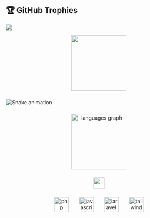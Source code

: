 
## 🏆 GitHub Trophies
![](https://github-profile-trophy.vercel.app/?username=dhfnnn&theme=onedark&no-frame=false&no-bg=true&margin-w=4)
<div width='100' align="center">
  <img height="150" src="https://media2.giphy.com/media/v1.Y2lkPTc5MGI3NjExZ3gzbTVqbGdjMXBpejNxaDB2MTN0YXh0MmtsdmlpcWQyaWpqcnlwbCZlcD12MV9pbnRlcm5hbF9naWZfYnlfaWQmY3Q9Zw/ed7RrrCi4r7h5NoQI2/giphy.gif"  />
</div>

###

<img src="https://raw.githubusercontent.com/dhfnnn/dhfnnn/output/snake.svg" alt="Snake animation" />

###

<div align="center">
  <img src="https://github-readme-stats.vercel.app/api/top-langs?username=dhfnnn&locale=en&hide_title=false&layout=compact&card_width=320&langs_count=5&theme=dracula&hide_border=false&order=2" height="150" alt="languages graph"  />
</div>

###

<div align="center">
  <img height="30" src="https://lopwork.entrolopy.site/imgs/icon.png"  />
</div>

###

<div align="center">
  <img src="https://cdn.jsdelivr.net/gh/devicons/devicon/icons/php/php-original.svg" height="40" alt="php logo"  />
  <img width="20" />
  <img src="https://cdn.jsdelivr.net/gh/devicons/devicon/icons/javascript/javascript-original.svg" height="40" alt="javascript logo"  />
  <img width="20" />
  <img src="https://cdn.jsdelivr.net/gh/devicons/devicon/icons/laravel/laravel-original.svg" height="40" alt="laravel logo"  />
  <img width="20" />
  <img src="https://cdn.jsdelivr.net/gh/devicons/devicon/icons/tailwindcss/tailwindcss-original-wordmark.svg" height="40" alt="tailwindcss logo"  />
</div>

###
<!-- Proudly created with GPRM ( https://gprm.itsvg.in ) -->
